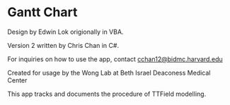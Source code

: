 # Gantt Chart

Design by Edwin Lok origionally in VBA.

Version 2 written by Chris Chan in C#.

For inquiries on how to use the app, contact cchan12@bidmc.harvard.edu

Created for usage by the Wong Lab at Beth Israel Deaconess Medical Center

This app tracks and documents the procedure of TTField modelling.

